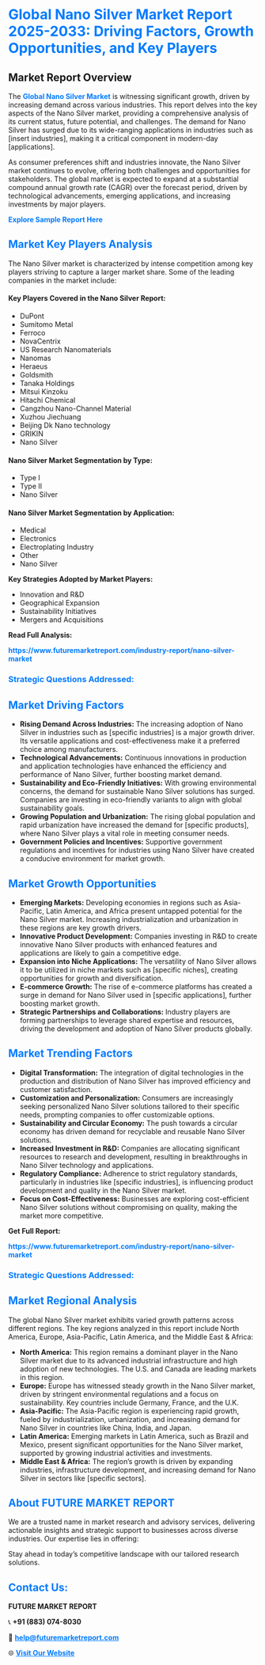 <h1 style="color: #007BFF;">Global Nano Silver Market Report 2025-2033: Driving Factors, Growth Opportunities, and Key Players</h1>

<section id="overview">
<h2>Market Report Overview</h2>
<p>The <a href="https://www.futuremarketreport.com/industry-report/nano-silver-market" style="color: #007BFF; text-decoration: none;"><strong>Global Nano Silver Market</strong></a> is witnessing significant growth, driven by increasing demand across various industries. This report delves into the key aspects of the Nano Silver market, providing a comprehensive analysis of its current status, future potential, and challenges. The demand for Nano Silver has surged due to its wide-ranging applications in industries such as [insert industries], making it a critical component in modern-day [applications].</p>
<p>As consumer preferences shift and industries innovate, the Nano Silver market continues to evolve, offering both challenges and opportunities for stakeholders. The global market is expected to expand at a substantial compound annual growth rate (CAGR) over the forecast period, driven by technological advancements, emerging applications, and increasing investments by major players.</p>
</section>

<section id="overview">
<p><a href="https://www.futuremarketreport.com/request-sample/reportId=61435" style="color: #007BFF; text-decoration: none;"><strong>Explore Sample Report Here</strong></a></p>
</section>

<section id="key-players">
<h2 style="color: #007BFF;">Market Key Players Analysis</h2>
<p>The Nano Silver market is characterized by intense competition among key players striving to capture a larger market share. Some of the leading companies in the market include:</p>
<h4>Key Players Covered in the Nano Silver Report:</h4>
<ul><li>DuPont</li><li>Sumitomo Metal</li><li>Ferroco</li><li>NovaCentrix</li><li>US Research Nanomaterials</li><li>Nanomas</li><li>Heraeus</li><li>Goldsmith</li><li>Tanaka Holdings</li><li>Mitsui Kinzoku</li><li>Hitachi Chemical</li><li>Cangzhou Nano-Channel Material</li><li>Xuzhou Jiechuang</li><li>Beijing Dk Nano technology</li><li>GRIKIN</li><li>Nano Silver</li></ul>
<h4>Nano Silver Market Segmentation by Type:</h4>
<ul><li>Type I</li><li>Type II</li><li>Nano Silver</li></ul>

<h4>Nano Silver Market Segmentation by Application:</h4>
<ul><li>Medical</li><li>Electronics</li><li>Electroplating Industry</li><li>Other</li><li>Nano Silver</li></ul>
<p><strong>Key Strategies Adopted by Market Players:</strong></p>
<ul>
<li>Innovation and R&D</li>
<li>Geographical Expansion</li>
<li>Sustainability Initiatives</li>
<li>Mergers and Acquisitions</li>
</ul>
</section>

<section>
<p><strong>Read Full Analysis: </strong></p><a href="https://www.futuremarketreport.com/industry-report/nano-silver-market" style="color: #007BFF; text-decoration: none;"><strong>https://www.futuremarketreport.com/industry-report/nano-silver-market</strong></a>
<h3 style="color: #007BFF;">Strategic Questions Addressed:</h3>
</section>

<section id="driving-factors">
<h2 style="color: #007BFF;">Market Driving Factors</h2>
<ul>
<li><strong>Rising Demand Across Industries:</strong> The increasing adoption of Nano Silver in industries such as [specific industries] is a major growth driver. Its versatile applications and cost-effectiveness make it a preferred choice among manufacturers.</li>
<li><strong>Technological Advancements:</strong> Continuous innovations in production and application technologies have enhanced the efficiency and performance of Nano Silver, further boosting market demand.</li>
<li><strong>Sustainability and Eco-Friendly Initiatives:</strong> With growing environmental concerns, the demand for sustainable Nano Silver solutions has surged. Companies are investing in eco-friendly variants to align with global sustainability goals.</li>
<li><strong>Growing Population and Urbanization:</strong> The rising global population and rapid urbanization have increased the demand for [specific products], where Nano Silver plays a vital role in meeting consumer needs.</li>
<li><strong>Government Policies and Incentives:</strong> Supportive government regulations and incentives for industries using Nano Silver have created a conducive environment for market growth.</li>
</ul>
</section>

<section id="growth-opportunities">
<h2 style="color: #007BFF;">Market Growth Opportunities</h2>
<ul>
<li><strong>Emerging Markets:</strong> Developing economies in regions such as Asia-Pacific, Latin America, and Africa present untapped potential for the Nano Silver market. Increasing industrialization and urbanization in these regions are key growth drivers.</li>
<li><strong>Innovative Product Development:</strong> Companies investing in R&D to create innovative Nano Silver products with enhanced features and applications are likely to gain a competitive edge.</li>
<li><strong>Expansion into Niche Applications:</strong> The versatility of Nano Silver allows it to be utilized in niche markets such as [specific niches], creating opportunities for growth and diversification.</li>
<li><strong>E-commerce Growth:</strong> The rise of e-commerce platforms has created a surge in demand for Nano Silver used in [specific applications], further boosting market growth.</li>
<li><strong>Strategic Partnerships and Collaborations:</strong> Industry players are forming partnerships to leverage shared expertise and resources, driving the development and adoption of Nano Silver products globally.</li>
</ul>
</section>

<section id="trending-factors">
<h2 style="color: #007BFF;">Market Trending Factors</h2>
<ul>
<li><strong>Digital Transformation:</strong> The integration of digital technologies in the production and distribution of Nano Silver has improved efficiency and customer satisfaction.</li>
<li><strong>Customization and Personalization:</strong> Consumers are increasingly seeking personalized Nano Silver solutions tailored to their specific needs, prompting companies to offer customizable options.</li>
<li><strong>Sustainability and Circular Economy:</strong> The push towards a circular economy has driven demand for recyclable and reusable Nano Silver solutions.</li>
<li><strong>Increased Investment in R&D:</strong> Companies are allocating significant resources to research and development, resulting in breakthroughs in Nano Silver technology and applications.</li>
<li><strong>Regulatory Compliance:</strong> Adherence to strict regulatory standards, particularly in industries like [specific industries], is influencing product development and quality in the Nano Silver market.</li>
<li><strong>Focus on Cost-Effectiveness:</strong> Businesses are exploring cost-efficient Nano Silver solutions without compromising on quality, making the market more competitive.</li>
</ul>
</section>

<section>
<p><strong>Get Full Report: </strong></p><a href="https://www.futuremarketreport.com/industry-report/nano-silver-market" style="color: #007BFF; text-decoration: none;"><strong>https://www.futuremarketreport.com/industry-report/nano-silver-market</strong></a>
<h3 style="color: #007BFF;">Strategic Questions Addressed:</h3>
</section>


<section id="regional-analysis">
<h2 style="color: #007BFF;">Market Regional Analysis</h2>
<p>The global Nano Silver market exhibits varied growth patterns across different regions. The key regions analyzed in this report include North America, Europe, Asia-Pacific, Latin America, and the Middle East & Africa:</p>
<ul>
<li><strong>North America:</strong> This region remains a dominant player in the Nano Silver market due to its advanced industrial infrastructure and high adoption of new technologies. The U.S. and Canada are leading markets in this region.</li>
<li><strong>Europe:</strong> Europe has witnessed steady growth in the Nano Silver market, driven by stringent environmental regulations and a focus on sustainability. Key countries include Germany, France, and the U.K.</li>
<li><strong>Asia-Pacific:</strong> The Asia-Pacific region is experiencing rapid growth, fueled by industrialization, urbanization, and increasing demand for Nano Silver in countries like China, India, and Japan.</li>
<li><strong>Latin America:</strong> Emerging markets in Latin America, such as Brazil and Mexico, present significant opportunities for the Nano Silver market, supported by growing industrial activities and investments.</li>
<li><strong>Middle East & Africa:</strong> The region’s growth is driven by expanding industries, infrastructure development, and increasing demand for Nano Silver in sectors like [specific sectors].</li>
</ul>
</section>

<footer>
<h2 style="color: #007BFF;">About FUTURE MARKET REPORT</h2>
<p>We are a trusted name in market research and advisory services, delivering actionable insights and strategic support to businesses across diverse industries. Our expertise lies in offering:</p>

<p>Stay ahead in today’s competitive landscape with our tailored research solutions.</p>

<h2 style="color: #007BFF;">Contact Us:</h2>
<p><strong>FUTURE MARKET REPORT</strong></p>
<p>📞 <strong>+91 (883) 074-8030</strong></p>
<p>📧 <strong><a href="mailto:help@futuremarketreport.com" style="color: #007BFF;">help@futuremarketreport.com</a></strong></p>
<p>🌐 <strong><a href="https://www.futuremarketreport.com/" style="color: #007BFF;">Visit Our Website</a></strong></p>
</footer>